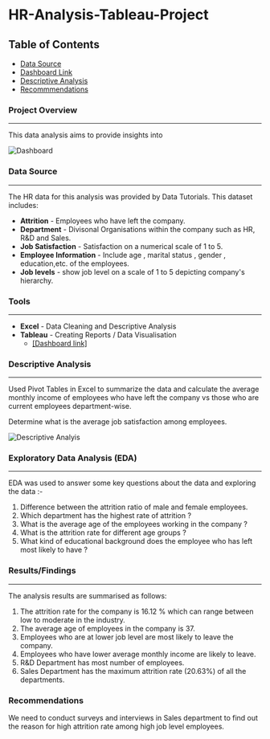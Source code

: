 # HR-Analysis-Tableau-Project

## Table of Contents
- [Data Source](#data-source)
- [Dashboard Link](https://public.tableau.com/views/HRAnalyticsDashboard_17129191313350/Dashboard1?:language=en-US&:sid=&:display_count=n&:origin=viz_share_link)
- [Descriptive Analysis](#descriptive-analysis)
- [Recommmendations](#recommendations)
  

### Project Overview
---
This data analysis aims to provide insights into

![Dashboard](https://github.com/RjCricket/HR-Analysis-Tableau-Project/assets/118374392/16865fbd-de0a-4959-916e-ba5f2f44c3bf)

### Data Source
---
The HR data for this analysis was provided by Data Tutorials.
This dataset includes:
   - **Attrition** - Employees who have left the company.
   - **Department** - Divisonal Organisations within the company such as HR, R&D and Sales.
   - **Job Satisfaction** - Satisfaction on a numerical scale of 1 to 5.
   - **Employee Information** - Include age , marital status , gender , education,etc. of the employees.
   - **Job levels** - show job level on a scale of 1 to 5 depicting company's hierarchy.

### Tools
---
- **Excel** - Data Cleaning and Descriptive Analysis
- **Tableau** - Creating Reports / Data Visualisation
   - [[Dashboard link]](https://public.tableau.com/views/HRAnalyticsDashboard_17129191313350/Dashboard1?:language=en-US&:sid=&:display_count=n&:origin=viz_share_link)

### Descriptive Analysis
---
Used Pivot Tables in Excel to summarize the data and calculate the average monthly income of employees who have left the company vs those who are current employees department-wise.

Determine what is the average job satisfaction among employees.

![Descriptive Analyis](https://github.com/RjCricket/HR-Analysis-Tableau-Project/assets/118374392/7398f070-497d-48d0-8b0a-f01f209d25b5)

### Exploratory Data Analysis (EDA)
---
 EDA was used to answer some key questions about the data and exploring the data :-
 1. Difference between the attrition ratio of male and female employees.
 2. Which department has the highest rate of attrition ? 
 3. What is the average age of the employees working in the company ?
 4. What is the attrition rate for different age groups ?
 5. What kind of educational background does the employee who has left most likely to have ?
 
### Results/Findings
---
The analysis results are summarised as follows:
1. The attrition rate for the company is 16.12 % which can range between low to moderate in the industry.
2. The average age of employees in the company is 37.
3. Employees who are at lower job level are most likely to leave the company.
4. Employees who have lower average monthly income are likely to leave.
5. R&D Department has most number of employees.
6. Sales Department has the maximum attrition rate (20.63%) of all the departments.

### Recommendations
We need to conduct surveys and interviews in Sales department to find out the reason for high attrition rate among high job level employees.





